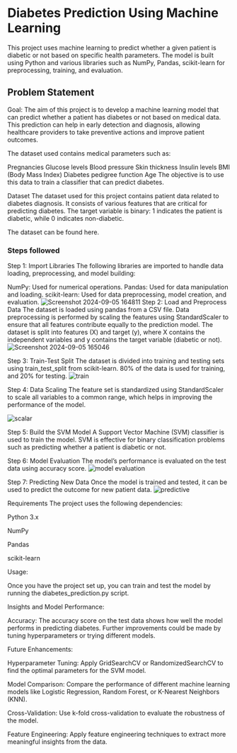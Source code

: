 # Diabetes Prediction Using Machine Learning

This project uses machine learning to predict whether a given patient is diabetic or not based on specific health parameters. The model is built using Python and various libraries such as NumPy, Pandas, scikit-learn for preprocessing, training, and evaluation.

## Problem Statement
Goal: The aim of this project is to develop a machine learning model that can predict whether a patient has diabetes or not based on medical data. This prediction can help in early detection and diagnosis, allowing healthcare providers to take preventive actions and improve patient outcomes.

The dataset used contains medical parameters such as:

Pregnancies
Glucose levels
Blood pressure
Skin thickness
Insulin levels
BMI (Body Mass Index)
Diabetes pedigree function
Age
The objective is to use this data to train a classifier that can predict diabetes.

Dataset
The dataset used for this project contains patient data related to diabetes diagnosis. It consists of various features that are critical for predicting diabetes. The target variable is binary: 1 indicates the patient is diabetic, while 0 indicates non-diabetic.

The dataset can be found here.


### Steps followed 
Step 1: Import Libraries
The following libraries are imported to handle data loading, preprocessing, and model building:

NumPy: Used for numerical operations.
Pandas: Used for data manipulation and loading.
scikit-learn: Used for data preprocessing, model creation, and evaluation.
![Screenshot 2024-09-05 164811](https://github.com/user-attachments/assets/2ea8de7b-9cf1-4206-9f68-9e4dd23bd721)
Step 2: Load and Preprocess Data
The dataset is loaded using pandas from a CSV file.
Data preprocessing is performed by scaling the features using StandardScaler to ensure that all features contribute equally to the prediction model.
The dataset is split into features (X) and target (y), where X contains the independent variables and y contains the target variable (diabetic or not).
![Screenshot 2024-09-05 165046](https://github.com/user-attachments/assets/333235d8-1927-4af6-861c-54177a175b24)

Step 3: Train-Test Split
The dataset is divided into training and testing sets using train_test_split from scikit-learn. 80% of the data is used for training, and 20% for testing.
![train](https://github.com/user-attachments/assets/a090cd49-b508-4abc-b328-a0dad81f7331)

Step 4: Data Scaling
The feature set is standardized using StandardScaler to scale all variables to a common range, which helps in improving the performance of the model.

![scalar](https://github.com/user-attachments/assets/7b385ed7-0bb7-4d59-9a05-956a4a3b0268)

Step 5: Build the SVM Model
A Support Vector Machine (SVM) classifier is used to train the model. SVM is effective for binary classification problems such as predicting whether a patient is diabetic or not.

Step 6: Model Evaluation
The model’s performance is evaluated on the test data using accuracy score.
![model evaluation](https://github.com/user-attachments/assets/9a0ed2be-6b90-498d-83af-f23e41c8c8c2)

Step 7: Predicting New Data
Once the model is trained and tested, it can be used to predict the outcome for new patient data.
![predictive](https://github.com/user-attachments/assets/4bbc256e-44c9-4d3b-ab3d-11d264712e87)


Requirements
The project uses the following dependencies:

Python 3.x

NumPy

Pandas

scikit-learn

Usage:

Once you have the project set up, you can train and test the model by running the diabetes_prediction.py script.

Insights and Model Performance:

Accuracy: The accuracy score on the test data shows how well the model performs in predicting diabetes. Further improvements could be made by tuning hyperparameters or trying different models.


Future Enhancements:

Hyperparameter Tuning: Apply GridSearchCV or RandomizedSearchCV to find the optimal parameters for the SVM model.

Model Comparison: Compare the performance of different machine learning models like Logistic Regression, Random Forest, or K-Nearest Neighbors (KNN).

Cross-Validation: Use k-fold cross-validation to evaluate the robustness of the model.

Feature Engineering: Apply feature engineering techniques to extract more meaningful insights from the data.
